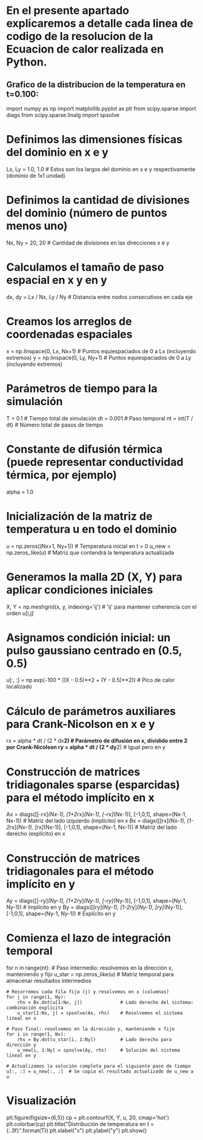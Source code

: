 # En el presente apartado explicaremos a detalle cada linea de codigo de la resolucion de la Ecuacion de calor realizada en Python.

## Grafico de la distribucion de la temperatura en t=0.100:

import numpy as np
import matplotlib.pyplot as plt
from scipy.sparse import diags
from scipy.sparse.linalg import spsolve

# Definimos las dimensiones físicas del dominio en x e y
Lx, Ly = 1.0, 1.0  # Estos son los largos del dominio en x e y respectivamente (dominio de 1x1 unidad)

# Definimos la cantidad de divisiones del dominio (número de puntos menos uno)
Nx, Ny = 20, 20  # Cantidad de divisiones en las direcciones x e y

# Calculamos el tamaño de paso espacial en x y en y
dx, dy = Lx / Nx, Ly / Ny  # Distancia entre nodos consecutivos en cada eje

# Creamos los arreglos de coordenadas espaciales
x = np.linspace(0, Lx, Nx+1)  # Puntos equiespaciados de 0 a Lx (incluyendo extremos)
y = np.linspace(0, Ly, Ny+1)  # Puntos equiespaciados de 0 a Ly (incluyendo extremos)

# Parámetros de tiempo para la simulación
T = 0.1      # Tiempo total de simulación
dt = 0.001   # Paso temporal
nt = int(T / dt)  # Número total de pasos de tiempo

# Constante de difusión térmica (puede representar conductividad térmica, por ejemplo)
alpha = 1.0

# Inicialización de la matriz de temperatura u en todo el dominio
u = np.zeros((Nx+1, Ny+1))       # Temperatura inicial en t = 0
u_new = np.zeros_like(u)         # Matriz que contendrá la temperatura actualizada

# Generamos la malla 2D (X, Y) para aplicar condiciones iniciales
X, Y = np.meshgrid(x, y, indexing='ij')  # 'ij' para mantener coherencia con el orden u[i,j]

# Asignamos condición inicial: un pulso gaussiano centrado en (0.5, 0.5)
u[:, :] = np.exp(-100 * ((X - 0.5)**2 + (Y - 0.5)**2))  # Pico de calor localizado

# Cálculo de parámetros auxiliares para Crank-Nicolson en x e y
rx = alpha * dt / (2 * dx**2)  # Parámetro de difusión en x, dividido entre 2 por Crank-Nicolson
ry = alpha * dt / (2 * dy**2)  # Igual pero en y

# Construcción de matrices tridiagonales sparse (esparcidas) para el método implícito en x
Ax = diags([[-rx]*(Nx-1), [1+2*rx]*(Nx-1), [-rx]*(Nx-1)], [-1,0,1], shape=(Nx-1, Nx-1))  # Matriz del lado izquierdo (implícito) en x
Bx = diags([[rx]*(Nx-1), [1-2*rx]*(Nx-1), [rx]*(Nx-1)], [-1,0,1], shape=(Nx-1, Nx-1))    # Matriz del lado derecho (explícito) en x

# Construcción de matrices tridiagonales para el método implícito en y
Ay = diags([[-ry]*(Ny-1), [1+2*ry]*(Ny-1), [-ry]*(Ny-1)], [-1,0,1], shape=(Ny-1, Ny-1))  # Implícito en y
By = diags([[ry]*(Ny-1), [1-2*ry]*(Ny-1), [ry]*(Ny-1)], [-1,0,1], shape=(Ny-1, Ny-1))    # Explícito en y

# Comienza el lazo de integración temporal
for n in range(nt):
    # Paso intermedio: resolvemos en la dirección x, manteniendo y fijo
    u_star = np.zeros_like(u)  # Matriz temporal para almacenar resultados intermedios

    # Recorremos cada fila fija (j) y resolvemos en x (columnas)
    for j in range(1, Ny):
        rhs = Bx.dot(u[1:Nx, j])              # Lado derecho del sistema: combinación explícita
        u_star[1:Nx, j] = spsolve(Ax, rhs)    # Resolvemos el sistema lineal en x

    # Paso final: resolvemos en la dirección y, manteniendo x fijo
    for i in range(1, Nx):
        rhs = By.dot(u_star[i, 1:Ny])         # Lado derecho para dirección y
        u_new[i, 1:Ny] = spsolve(Ay, rhs)     # Solución del sistema lineal en y

    # Actualizamos la solución completa para el siguiente paso de tiempo
    u[:, :] = u_new[:, :]  # Se copia el resultado actualizado de u_new a u



# Visualización
plt.figure(figsize=(6,5))
cp = plt.contourf(X, Y, u, 20, cmap='hot')
plt.colorbar(cp)
plt.title("Distribución de temperatura en t = {:.3f}".format(T))
plt.xlabel("x")
plt.ylabel("y")
plt.show()
